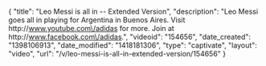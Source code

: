 {
    "title": "Leo Messi is all in -- Extended Version",
    "description": "Leo Messi goes all in playing for Argentina in Buenos Aires. Visit http:\/\/www.youtube.com\/adidas for more. Join at http:\/\/www.facebook.com\/adidas.",
    "videoid": "154656",
    "date_created": "1398106913",
    "date_modified": "1418181306",
    "type": "captivate",
    "layout": "video",
    "url": "\/v\/leo-messi-is-all-in-extended-version\/154656"
}